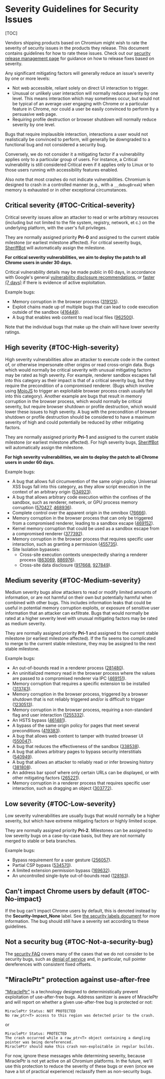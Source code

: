 # Severity Guidelines for Security Issues

[TOC]

Vendors shipping products based on Chromium might wish to rate the severity of
security issues in the products they release. This document contains guidelines
for how to rate these issues. Check out our
[security release management page](https://www.chromium.org/Home/chromium-security/security-release-management)
for guidance on how to release fixes based on severity.

Any significant mitigating factors will generally reduce an issue's severity by one or
more levels:
* Not web accessible, reliant solely on direct UI interaction to trigger.
* Unusual or unlikely user interaction will normally reduce severity by one
  level. This means interaction which may sometimes occur, but would not be
  typical of an average user engaging with Chrome or a particular feature in
  Chrome, nor could a user be easily convinced to perform by a persuasive web page.
* Requiring profile destruction or browser shutdown will normally reduce
  severity by one level.

Bugs that require implausible interaction, interactions a user would not
realistically be convinced to perform, will generally be downgraded to a
functional bug and not considered a security bug.

Conversely, we do not consider it a mitigating factor if a vulnerability applies
only to a particular group of users. For instance, a Critical vulnerability is
still considered Critical even if it applies only to Linux or to those users
running with accessibility features enabled.

Also note that most crashes do not indicate vulnerabilities. Chromium is designed
to crash in a controlled manner (e.g., with a ```__debugBreak```) when memory is
exhausted or in other exceptional circumstances.


## Critical severity {#TOC-Critical-severity}

Critical severity issues allow an attacker to read or write arbitrary resources
(including but not limited to the file system, registry, network, et c.) on the
underlying platform, with the user's full privileges.

They are normally assigned priority **Pri-0** and assigned to the current stable
milestone (or earliest milestone affected). For critical severity bugs,
[SheriffBot](https://www.chromium.org/issue-tracking/autotriage) will
automatically assign the milestone.

**For critical severity vulnerabilities, we aim to deploy the patch to all
Chrome users in under 30 days.**

Critical vulnerability details may be made public in 60 days,
in accordance with Google's general [vulnerability disclosure recommendations](https://security.googleblog.com/2010/07/rebooting-responsible-disclosure-focus.html),
or [faster (7 days)](https://security.googleblog.com/2013/05/disclosure-timeline-for-vulnerabilities.html)
if there is evidence of active exploitation.

Example bugs:

* Memory corruption in the browser process ([319125](https://crbug.com/319125#c10)).
* Exploit chains made up of multiple bugs that can lead to code execution
  outside of the sandbox ([416449](https://crbug.com/416449)).
* A bug that enables web content to read local files
  ([962500](https://crbug.com/962500)).

Note that the individual bugs that make up the chain will have lower severity
ratings.


## High severity {#TOC-High-severity}

High severity vulnerabilities allow an attacker to execute code in the context
of, or otherwise impersonate other origins or read cross-origin data.
Bugs which would normally be
critical severity with unusual mitigating factors may be rated as high severity.
For example, renderer sandbox escapes fall into this category as their impact is
that of a critical severity bug, but they require the precondition of a
compromised renderer. (Bugs which involve using [MojoJS](../../mojo/public/js/README.md)
to trigger an exploitable browser process crash usually fall into this category).
Another example are bugs that result in memory corruption in the browser
process, which would normally be critical severity, but require browser shutdown
or profile destruction, which would lower these issues to high severity. A
bug with the precondition of browser shutdown or profile destruction should be
considered to have a maximum severity of high and could potentially be
reduced by other mitigating factors.

They are normally assigned priority **Pri-1** and assigned to the current stable
milestone (or earliest milestone affected). For high severity bugs,
[SheriffBot](https://www.chromium.org/issue-tracking/autotriage) will
automatically assign the milestone.

**For high severity vulnerabilities, we aim to deploy the patch to all Chrome
users in under 60 days.**

Example bugs:

* A bug that allows full circumvention of the same origin policy. Universal XSS
bugs fall into this category, as they allow script execution in the context of
an arbitrary origin ([534923](https://crbug.com/534923)).
* A bug that allows arbitrary code execution within the confines of the sandbox,
such as renderer, network, or GPU process memory corruption
([570427](https://crbug.com/570427), [468936](https://crbug.com/468936)).
* Complete control over the apparent origin in the omnibox
([76666](https://crbug.com/76666)).
* Memory corruption in the browser process that can only be triggered from a
compromised renderer, leading to a sandbox escape
([469152](https://crbug.com/469152)).
* Kernel memory corruption that could be used as a sandbox escape from a
compromised renderer ([377392](https://crbug.com/377392)).
* Memory corruption in the browser process that requires specific user
interaction, such as granting a permission ([455735](https://crbug.com/455735)).
* Site Isolation bypasses:
    - Cross-site execution contexts unexpectedly sharing a renderer process
      ([863069](https://crbug.com/863069), [886976](https://crbug.com/886976)).
    - Cross-site data disclosure
      ([917668](https://crbug.com/917668), [927849](https://crbug.com/927849)).


## Medium severity {#TOC-Medium-severity}

Medium severity bugs allow attackers to read or modify limited amounts of
information, or are not harmful on their own but potentially harmful when
combined with other bugs. This includes information leaks that could be useful
in potential memory corruption exploits, or exposure of sensitive user
information that an attacker can exfiltrate. Bugs that would normally be rated
at a higher severity level with unusual mitigating factors may be rated as
medium severity.

They are normally assigned priority **Pri-1** and assigned to the current stable
milestone (or earliest milestone affected). If the fix seems too complicated to
merge to the current stable milestone, they may be assigned to the next stable
milestone.

Example bugs:

* An out-of-bounds read in a renderer process
([281480](https://crbug.com/281480)).
* An uninitialized memory read in the browser process where the values are
passed to a compromised renderer via IPC ([469151](https://crbug.com/469151)).
* Memory corruption that requires a specific extension to be installed
([313743](https://crbug.com/313743)).
* Memory corruption in the browser process, triggered by a browser shutdown that
  is not reliably triggered and/or is difficult to trigger ([1230513](https://crbug.com/1230513)).
* Memory corruption in the browser process, requiring a non-standard flag and
  user interaction ([1255332](https://crbug.com/1255332)).
* An HSTS bypass ([461481](https://crbug.com/461481)).
* A bypass of the same origin policy for pages that meet several preconditions
([419383](https://crbug.com/419383)).
* A bug that allows web content to tamper with trusted browser UI
([550047](https://crbug.com/550047)).
* A bug that reduces the effectiveness of the sandbox
([338538](https://crbug.com/338538)).
* A bug that allows arbitrary pages to bypass security interstitials
([540949](https://crbug.com/540949)).
* A bug that allows an attacker to reliably read or infer browsing history
([381808](https://crbug.com/381808)).
* An address bar spoof where only certain URLs can be displayed, or with other
mitigating factors ([265221](https://crbug.com/265221)).
* Memory corruption in a renderer process that requires specific user
interaction, such as dragging an object ([303772](https://crbug.com/303772)).


## Low severity {#TOC-Low-severity}

Low severity vulnerabilities are usually bugs that would normally be a higher
severity, but which have extreme mitigating factors or highly limited scope.

They are normally assigned priority **Pri-2**. Milestones can be assigned to low
severity bugs on a case-by-case basis, but they are not normally merged to
stable or beta branches.

Example bugs:

* Bypass requirement for a user gesture ([256057](https://crbug.com/256057)).
* Partial CSP bypass ([534570](https://crbug.com/534570)).
* A limited extension permission bypass ([169632](https://crbug.com/169632)).
* An uncontrolled single-byte out-of-bounds read
([128163](https://crbug.com/128163)).


## Can't impact Chrome users by default {#TOC-No-impact}

If the bug can't impact Chrome users by default, this is denoted instead by
the **Security-Impact_None** label. See
[the security labels document](security-labels.md#TOC-Security_Impact-None)
for more information. The bug should still have a severity set according
to these guidelines.


## Not a security bug {#TOC-Not-a-security-bug}

The [security FAQ](faq.md) covers many of the cases that we do not consider to
be security bugs, such as [denial of service](faq.md#TOC-Are-denial-of-service-issues-considered-security-bugs-)
and, in particular, null pointer dereferences with consistent fixed offsets.


## "MiraclePtr" protection against use-after-free

["MiraclePtr"](../../base/memory/raw_ptr.md) is a technology designed to
deterministically prevent exploitation of use-after-free bugs. Address
sanitizer is aware of MiraclePtr and will report on whether a given
use-after-free bug is protected or not:

```
MiraclePtr Status: NOT PROTECTED
No raw_ptr<T> access to this region was detected prior to the crash.
```

or

```
MiraclePtr Status: PROTECTED
The crash occurred while a raw_ptr<T> object containing a dangling pointer was being dereferenced.
MiraclePtr should make this crash non-exploitable in regular builds.
```

For now, ignore these messages while determining severity, because MiraclePtr
is not yet active on all Chromium platforms. In the future, we'll use this
protection to reduce the severity of these bugs or even (once we have a lot of
practical experience) reclassify them as non-security bugs.
